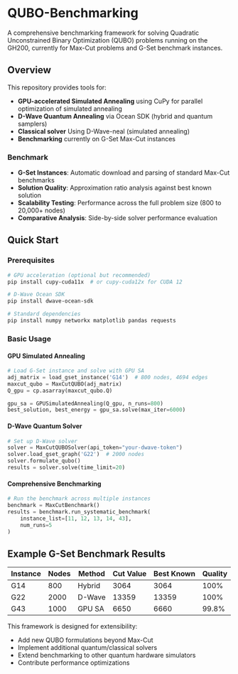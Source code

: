 # QUBO-Benchmarking

A comprehensive benchmarking framework for solving Quadratic Unconstrained Binary Optimization (QUBO) problems running on the GH200, currently for Max-Cut problems and G-Set benchmark instances.

## Overview

This repository provides tools for:
- **GPU-accelerated Simulated Annealing** using CuPy for parallel optimization of simulated annealing
- **D-Wave Quantum Annealing** via Ocean SDK (hybrid and quantum samplers)
- **Classical solver** Using D-Wave-neal (simulated annealing)
- **Benchmarking** currently on G-Set Max-Cut instances

### Benchmark
- **G-Set Instances**: Automatic download and parsing of standard Max-Cut benchmarks
- **Solution Quality**: Approximation ratio analysis against best known solution
- **Scalability Testing**: Performance across the full problem size (800 to 20,000+ nodes)
- **Comparative Analysis**: Side-by-side solver performance evaluation

## Quick Start

### Prerequisites
```bash
# GPU acceleration (optional but recommended)
pip install cupy-cuda11x  # or cupy-cuda12x for CUDA 12

# D-Wave Ocean SDK
pip install dwave-ocean-sdk

# Standard dependencies
pip install numpy networkx matplotlib pandas requests
```
### Basic Usage

#### GPU Simulated Annealing
```python
# Load G-Set instance and solve with GPU SA
adj_matrix = load_gset_instance('G14')  # 800 nodes, 4694 edges
maxcut_qubo = MaxCutQUBO(adj_matrix)
Q_gpu = cp.asarray(maxcut_qubo.Q)

gpu_sa = GPUSimulatedAnnealing(Q_gpu, n_runs=800)
best_solution, best_energy = gpu_sa.solve(max_iter=6000)
```

#### D-Wave Quantum Solver
```python
# Set up D-Wave solver
solver = MaxCutQUBOSolver(api_token="your-dwave-token")
solver.load_gset_graph('G22')  # 2000 nodes
solver.formulate_qubo()
results = solver.solve(time_limit=20)
```

#### Comprehensive Benchmarking
```python
# Run the benchmark across multiple instances
benchmark = MaxCutBenchmark()
results = benchmark.run_systematic_benchmark(
    instance_list=[11, 12, 13, 14, 43], 
    num_runs=5
)
```

## Example G-Set Benchmark Results

| Instance | Nodes | Method | Cut Value | Best Known | Quality |
|----------|-------|--------|-----------|------------|---------|
| G14      | 800   | Hybrid | 3064      | 3064       | 100%    |
| G22      | 2000  | D-Wave | 13359     | 13359      | 100%    |
| G43      | 1000  | GPU SA | 6650      | 6660       | 99.8%   |


This framework is designed for extensibility:
- Add new QUBO formulations beyond Max-Cut
- Implement additional quantum/classical solvers
- Extend benchmarking to other quantum hardware simulators
- Contribute performance optimizations
